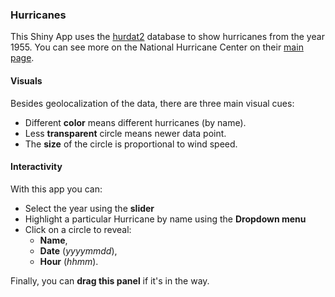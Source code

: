 ### Hurricanes
This Shiny App uses the [hurdat2](http://www.nhc.noaa.gov/data/hurdat/hurdat2-format-atlantic.pdf) database to show hurricanes from the year 1955. You can see more on the National Hurricane Center on their [main page](http://www.nhc.noaa.gov/).

#### Visuals
Besides geolocalization of the data, there are three main visual cues:
* Different **color** means different hurricanes (by name).
* Less **transparent** circle means newer data point.
* The **size** of the circle is proportional to wind speed.

#### Interactivity
With this app you can:
* Select the year using the **slider**
* Highlight a particular Hurricane by name using the **Dropdown menu**
* Click on a circle to reveal: 
	* **Name**, 
	* **Date** (*yyyymmdd*), 
	* **Hour** (*hhmm*).

Finally, you can **drag this panel** if it's in the way.